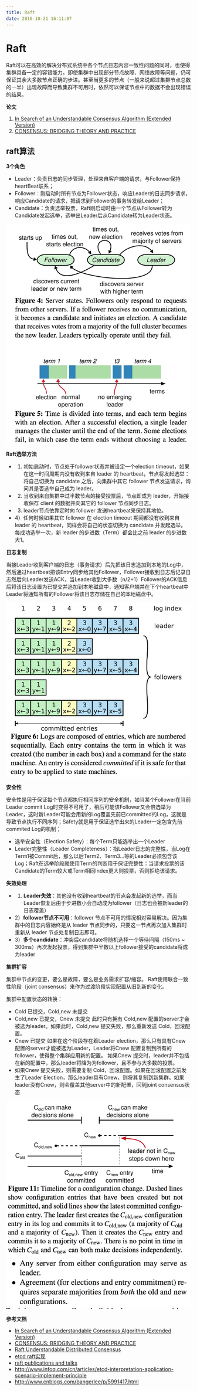 ```yaml
---
title: Raft
date: 2016-10-21 16:11:07
---
```


# Raft

Raft可以在高效的解决分布式系统中各个节点日志内容一致性问题的同时，也使得集群具备一定的容错能力。即使集群中出现部分节点故障、网络故障等问题，仍可保证其余大多数节点正确的步进。甚至当更多的节点（一般来说超过集群节点总数的一半）出现故障而导致集群不可用时，依然可以保证节点中的数据不会出现错误的结果。

**论文**

1. [In Search of an Understandable Consensus Algorithm (Extended Version)](https://ramcloud.stanford.edu/raft.pdf)
2. [CONSENSUS: BRIDGING THEORY AND PRACTICE](https://ramcloud.stanford.edu/~ongaro/thesis.pdf)

## raft算法

**3个角色**

- Leader：负责日志的同步管理，处理来自客户端的请求，与Follower保持heartBeat联系；
- Follower：刚启动时所有节点为Follower状态，响应Leader的日志同步请求，响应Candidate的请求，把请求到Follower的事务转发给Leader；
- Candidate：负责选举投票，Raft刚启动时由一个节点从Follower转为Candidate发起选举，选举出Leader后从Candidate转为Leader状态。

![](/images/14804284620225.jpg)


**Raft选举方法**

- 1) 初始启动时，节点处于follower状态并被设定一个election timeout，如果在这一时间周期内没有收到来自 leader 的 heartbeat，节点将发起选举：将自己切换为 candidate 之后，向集群中其它 follower 节点发送请求，询问其是否选举自己成为 leader。
- 2) 当收到来自集群中过半数节点的接受投票后，节点即成为 leader，开始接收保存 client 的数据并向其它的 follower 节点同步日志。
- 3) leader节点依靠定时向 follower 发送heartbeat来保持其地位。
- 4）任何时候如果其它 follower 在 election timeout 期间都没有收到来自 leader 的 heartbeat，同样会将自己的状态切换为 candidate 并发起选举。每成功选举一次，新 leader 的步进数（Term）都会比之前 leader 的步进数大1。

**日志复制**

当接Leader收到客户端的日志（事务请求）后先把该日志追加到本地的Log中，然后通过heartbeat把该Entry同步给其他Follower，Follower接收到日志后记录日志然后向Leader发送ACK，当Leader收到大多数（n/2+1）Follower的ACK信息后将该日志设置为已提交并追加到本地磁盘中，通知客户端并在下个heartbeat中Leader将通知所有的Follower将该日志存储在自己的本地磁盘中。

![](/images/14804284340920.jpg)


**安全性**

安全性是用于保证每个节点都执行相同序列的安全机制，如当某个Follower在当前Leader commit Log时变得不可用了，稍后可能该Follower又会倍选举为Leader，这时新Leader可能会用新的Log覆盖先前已committed的Log，这就是导致节点执行不同序列；Safety就是用于保证选举出来的Leader一定包含先前 commited Log的机制；

- 选举安全性（Election Safety）：每个Term只能选举出一个Leader
- Leader完整性（Leader Completeness）：指Leader日志的完整性，当Log在Term1被Commit后，那么以后Term2、Term3…等的Leader必须包含该Log；Raft在选举阶段就使用Term的判断用于保证完整性：当请求投票的该Candidate的Term较大或Term相同Index更大则投票，否则拒绝该请求。

**失效处理**

- 1) **Leader失效**：其他没有收到heartbeat的节点会发起新的选举，而当Leader恢复后由于步进数小会自动成为follower（日志也会被新leader的日志覆盖）
- 2）**follower节点不可用**：follower 节点不可用的情况相对容易解决。因为集群中的日志内容始终是从 leader 节点同步的，只要这一节点再次加入集群时重新从 leader 节点处复制日志即可。
- 3）**多个candidate**：冲突后candidate将随机选择一个等待间隔（150ms ~ 300ms）再次发起投票，得到集群中半数以上follower接受的candidate将成为leader

**集群扩容**

集群中节点的变更，要么是故障，要么是业务需求扩容/缩容。 Raft使用联合一致性阶段（joint consensus）来作为过渡阶段实现配置从旧到新的变化。

集群中配置状态的转换：

- Cold 已提交，Cold,new 未提交
- Cold,new 已提交，Cnew 未提交 此时只有拥有 Cold,new 配置的server才会被选为leader。如果此时，Cold,new 提交失败，那么重新发送 Cold，回滚配置。
- Cnew 已提交 如果在这个阶段存在着Leader election，那么只有具有Cnew 配置的server才能被选为Leader，Leader将Cnew 配置复制到所有的follower，使得整个集群应用新的配置。 如果Cnew 提交时，leader并不包括在新的配置中，那么leader将降为为follower，且不参与大多数的投票。
- 如果Cnew 提交失败，则需要复制 Cold，回滚配置。如果在回滚配置之前发生了Leader Election，那么leader具有Cnew，则将其复制到新集群。如果leader没有Cnew，则会覆盖其他server中的新配置，回到joint consensus状态

![](/images/14804283965953.jpg)


**参考文档**

- [In Search of an Understandable Consensus Algorithm (Extended Version)](https://ramcloud.stanford.edu/raft.pdf)
- [CONSENSUS: BRIDGING THEORY AND PRACTICE](https://ramcloud.stanford.edu/~ongaro/thesis.pdf)
- [Raft Understandable Distributed Consensus](http://thesecretlivesofdata.com/raft/)
- [etcd raft实现](https://github.com/coreos/etcd/tree/master/raft)
- [raft publications and talks](https://raft.github.io/)
- http://www.infoq.com/cn/articles/etcd-interpretation-application-scenario-implement-principle
- http://www.cnblogs.com/bangerlee/p/5991417.html



